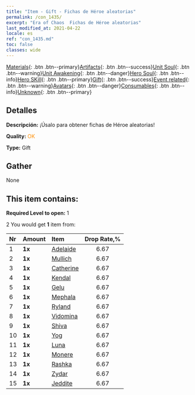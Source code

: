 ```yaml
---
title: "Item - Gift - Fichas de Héroe aleatorias"
permalink: /con_1435/
excerpt: "Era of Chaos  Fichas de Héroe aleatorias"
last_modified_at: 2021-04-22
locale: es
ref: "con_1435.md"
toc: false
classes: wide
---
```

 [Materials](/ItemsES/){: .btn .btn--primary}[Artifacts](/ItemsES/Artifacts/){: .btn .btn--success}[Unit Soul](/ItemsES/UnitSoul/){: .btn .btn--warning}[Unit Awakening](/ItemsES/UnitAwakening/){: .btn .btn--danger}[Hero Soul](/ItemsES/HeroSoul/){: .btn .btn--info}[Hero SKill](/ItemsES/HeroSkill/){: .btn .btn--primary}[Gift](/ItemsES/Gift/){: .btn .btn--success}[Event related](/ItemsES/Events/){: .btn .btn--warning}[Avatars](/ItemsES/Avatars/){: .btn .btn--danger}[Consumables](/ItemsES/Consumables/){: .btn .btn--info}[Unknown](/ItemsES/Unknown/){: .btn .btn--primary}

## Detalles
 **Descripción:** ¡Úsalo para obtener fichas de Héroe aleatorias!

 **Quality:** <span style="color: #FF8C00">OK</span>

 **Type:** Gift

## Gather

  None

## This item contains:

 **Required Level to open:** 1

 2 You would get **1** item  from:

  | Nr | Amount |     Item    | Drop Rate,% |
  |:---|:-------|:------------|:---------:|
  | 1 |  **1x** | [Adelaide](/ItemsES/her_359/) | 6.67 | 
  | 2 |  **1x** | [Mullich](/ItemsES/her_360/) | 6.67 | 
  | 3 |  **1x** | [Catherine](/ItemsES/her_361/) | 6.67 | 
  | 4 |  **1x** | [Kendal](/ItemsES/her_363/) | 6.67 | 
  | 5 |  **1x** | [Gelu](/ItemsES/her_366/) | 6.67 | 
  | 6 |  **1x** | [Mephala](/ItemsES/her_367/) | 6.67 | 
  | 7 |  **1x** | [Ryland](/ItemsES/her_368/) | 6.67 | 
  | 8 |  **1x** | [Vidomina](/ItemsES/her_372/) | 6.67 | 
  | 9 |  **1x** | [Shiva](/ItemsES/her_376/) | 6.67 | 
  | 10 |  **1x** | [Yog](/ItemsES/her_377/) | 6.67 | 
  | 11 |  **1x** | [Luna](/ItemsES/her_378/) | 6.67 | 
  | 12 |  **1x** | [Monere](/ItemsES/her_379/) | 6.67 | 
  | 13 |  **1x** | [Rashka](/ItemsES/her_384/) | 6.67 | 
  | 14 |  **1x** | [Zydar](/ItemsES/her_385/) | 6.67 | 
  | 15 |  **1x** | [Jeddite](/ItemsES/her_391/) | 6.67 | 
